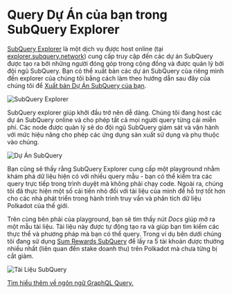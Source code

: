 # Query Dự Án của bạn trong SubQuery Explorer

[SubQuery Explorer](https://explorer.subquery.network) là một dịch vụ được host online (tại [explorer.subquery.network](https://explorer.subquery.network)) cung cấp truy cập đến các dự án SubQuery được tạo ra bởi những người đóng góp trong cộng đồng và được quản lý bởi đội ngũ SubQuery. Bạn có thể xuất bản các dự án SubQuery của riêng mình đến explorer của chúng tôi bằng cách làm theo hướng dẫn sau đây của chúng tôi để [Xuất bản Dự Án SubQuery của bạn](../publish/publish.md).

![SubQuery Explorer](https://static.subquery.network/media/explorer/explorer-header.png)

SubQuery explorer giúp khởi đầu trở nên dễ dàng. Chúng tôi đang host các dự án SubQuery online và cho phép tất cả mọi người query từng cái miễn phí. Các node được quản lý sẽ do đội ngũ SubQuery giám sát và vận hành với mức hiệu năng cho phép các ứng dụng sản xuất sử dụng và phụ thuộc vào chúng.

![Dự Án SubQuery](https://static.subquery.network/media/explorer/explorer-project.png)

Bạn cũng sẽ thấy rằng SubQuery Explorer cung cấp một playground nhằm khám phá dữ liệu hiện có với nhiều query mẫu - bạn có thể kiểm tra các query trực tiếp trong trình duyệt mà không phải chạy code. Ngoài ra, chúng tôi đã thực hiện một số cải tiến nhỏ đối với tài liệu của mình để hỗ trợ tốt hơn cho các nhà phát triển trong hành trình truy vấn và phân tích dữ liệu Polkadot của thế giới.

Trên cùng bên phải của playground, bạn sẽ tìm thấy nút *Docs* giúp mở ra một mẫu tài liệu. Tài liệu này được tự động tạo ra và giúp bạn tìm kiếm các thực thể và phương pháp mà bạn có thể query. Trong ví dụ bên dưới chúng tôi đang sử dụng [Sum Rewards SubQuery](https://explorer.subquery.network/subquery/OnFinality-io/sum-reward) để lấy ra 5 tài khoản được thưởng nhiều nhất (liên quan đến stake doanh thu) trên Polkadot mà chưa từng bị cắt giảm.

![Tài Liệu SubQuery](https://static.subquery.network/media/explorer/explorer-documentation.png)

[Tìm hiểu thêm về ngôn ngữ GraphQL Query.](./graphql.md)
